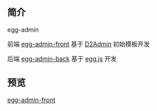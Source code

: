## 简介

egg-admin

前端 [egg-admin-front](https://github.com/SoulLyoko/egg-admin-front) 基于 [D2Admin](https://github.com/d2-projects/d2-admin) 初始模板开发

后端 [egg-admin-back](https://github.com/SoulLyoko/egg-admin-back) 基于 [egg.js](https://eggjs.org/zh-cn/) 开发

## 预览

[egg-admin-front](https://soullyoko.github.io/egg-admin-front/)
